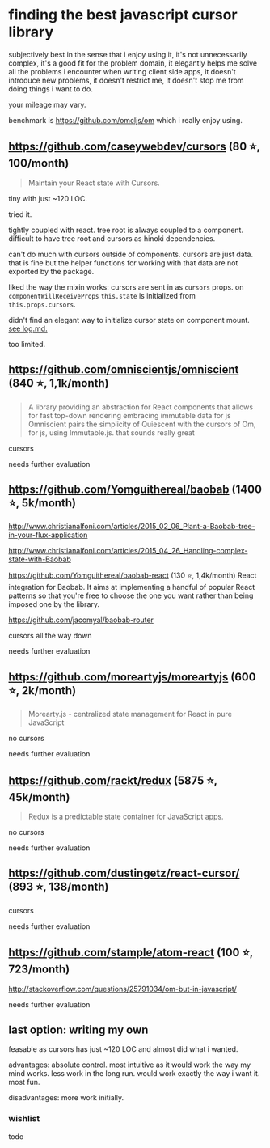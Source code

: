 # finding the best javascript cursor library


subjectively best in the sense that i enjoy using it,
it's not unnecessarily complex,
it's a good fit for the problem domain,
it elegantly helps me solve all the problems i encounter
when writing client side apps,
it doesn't introduce new problems,
it doesn't restrict me,
it doesn't stop me from doing things i want to do.

your mileage may vary.

benchmark is https://github.com/omcljs/om
which i really enjoy using.

## https://github.com/caseywebdev/cursors (80 :star:, 100/month)

> Maintain your React state with Cursors.

tiny with just ~120 LOC.

tried it.

tightly coupled with react.
tree root is always coupled to a component.
difficult to have tree root and cursors as hinoki dependencies.

can't do much with cursors outside of components.
cursors are just data. that is fine but the helper functions for working with
that data are not exported by the package.

liked the way the mixin works:
cursors are sent in as `cursors` props.
on `componentWillReceiveProps` `this.state` is initialized from `this.props.cursors`.

didn't find an elegant way to initialize cursor state on component mount.
[see log.md.](log.md)

too limited.

## https://github.com/omniscientjs/omniscient (840 :star:, 1,1k/month)

> A library providing an abstraction for React components that allows for fast top-down rendering embracing immutable data for js
> Omniscient pairs the simplicity of Quiescent with the cursors of Om, for js, using Immutable.js.
that sounds really great

cursors

needs further evaluation

## https://github.com/Yomguithereal/baobab (1400 :star:, 5k/month)

http://www.christianalfoni.com/articles/2015_02_06_Plant-a-Baobab-tree-in-your-flux-application

http://www.christianalfoni.com/articles/2015_04_26_Handling-complex-state-with-Baobab

https://github.com/Yomguithereal/baobab-react (130 :star:, 1,4k/month)
React integration for Baobab.
It aims at implementing a handful of popular React patterns so that you're free to choose the one you want rather than being imposed one by the library.

https://github.com/jacomyal/baobab-router

cursors all the way down

needs further evaluation

## https://github.com/moreartyjs/moreartyjs (600 :star:, 2k/month)

> Morearty.js - centralized state management for React in pure JavaScript

no cursors

needs further evaluation

## https://github.com/rackt/redux (5875 :star:, 45k/month)

> Redux is a predictable state container for JavaScript apps.

no cursors

needs further evaluation

## https://github.com/dustingetz/react-cursor/ (893 :star:, 138/month)

cursors

needs further evaluation

## https://github.com/stample/atom-react (100 :star:, 723/month)

http://stackoverflow.com/questions/25791034/om-but-in-javascript/

needs further evaluation

## last option: writing my own

feasable as cursors has just ~120 LOC and almost did what i wanted.

advantages: absolute control. most intuitive as it would work the way my mind works. less work in the long run. would work exactly the way i want it. most fun.

disadvantages: more work initially.

### wishlist

todo
